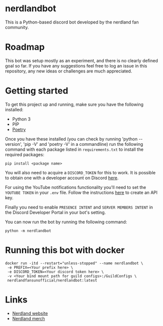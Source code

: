 # nerdlandbot

This is a Python-based discord bot developed by the nerdland fan community.

# Roadmap

This bot was setup mostly as an experiment, and there is no clearly defined goal so far.
If you have any suggestions feel free to log an issue in this repository, any new ideas or challenges are much appreciated.

# Getting started

To get this project up and running, make sure you have the following installed:

- Python 3
- PIP
- [Poetry](https://python-poetry.org/docs/#installation)

Once you have these installed (you can check by running 'python --version', 'pip -V' and 'poetry -V' in a commandline) run the following command with each package listed in `requirements.txt` to install the required packages:

```
pip install <package name>
```

You will also need to acquire a `DISCORD_TOKEN` for this to work. It is possible to obtain one with a developer account on Discord [here](https://discord.com/developers/applications).

For using the YouTube notifications functionality you'll need to set the `YOUTUBE TOKEN` in your `.env` file. Follow the instructions [here](https://developers.google.com/youtube/registering_an_application) to create an API key.

Finally you need to enable `PRESENCE INTENT` and `SERVER MEMBERS INTENT` in the Discord Developer Portal in your bot's setting.

You can now run the bot by running the following command:

```
python -m nerdlandbot
```

# Running this bot with docker

```
docker run -itd --restart="unless-stopped" --name nerdlandbot \
 -e PREFIX=<Your prefix here> \
 -e DISCORD_TOKEN=<Your discord token here> \
 -v <Your bind mount path for guild configs>:/GuildConfigs \
 nerdlandfansunofficial/nerdlandbot:latest
```

# Links

- [Nerdland website](https://nerdland.be)
- [Nerdland merch](https://www.mistert.be/nerdland)
